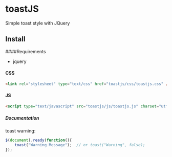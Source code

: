 # toastJS
Simple toast style with JQuery


## Install

####Requirements
* jquery


#### CSS
```html
<link rel="stylesheet" type="text/css" href="toastjs/css/toastjs.css" />
```
#### JS
```html
<script type="text/javascript" src="toastjs/js/toastjs.js" charset="utf-8"></script>
```
##### Documentation

toast warning:
```javascript
$(document).ready(function(){
    toast("Warning Message");  // or toast("Warning", false);
});
```
